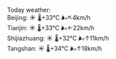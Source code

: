 Today weather:  
Beijing: ☀️   🌡️+33°C 🌬️↖4km/h  
Tianjin: ☀️   🌡️+33°C 🌬️←22km/h  
Shijiazhuang: ☀️   🌡️+32°C 🌬️↑11km/h  
Tangshan: ☀️   🌡️+34°C 🌬️↑18km/h  
